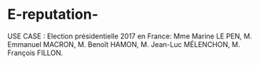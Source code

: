 # E-reputation-
USE CASE : Election présidentielle 2017 en France: 
Mme Marine LE PEN,
M. Emmanuel MACRON,
M. Benoît HAMON,
M. Jean-Luc MÉLENCHON,
M. François FILLON.
